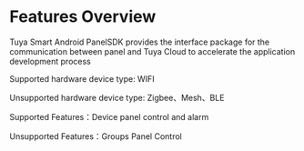 # Features Overview

Tuya Smart Android PanelSDK provides the interface package for the communication between panel and Tuya Cloud to accelerate the application development process

Supported hardware device type: WIFI 

Unsupported hardware device type: Zigbee、Mesh、BLE

Supported Features：Device panel control and alarm

Unsupported Features：Groups Panel Control
